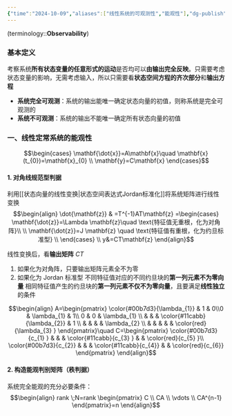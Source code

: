 ```yaml
---
{"time":"2024-10-09","aliases":["线性系统的可观测性","能观性"],"dg-publish":true,"dg-path":"A2- 控制理论/2. 现代控制理论/线性定常系统的能观性.md","permalink":"/A2- 控制理论/2. 现代控制理论/线性定常系统的能观性/","dgPassFrontmatter":true,"noteIcon":"","created":"2024-10-17T01:09:53.356+08:00","updated":"2025-08-29T10:34:23.052+08:00"}
---
```



(terminology::**Observability**)
### 基本定义
考察系统**所有状态变量的任意形式的运动**是否均可以**由输出完全反映**。只需要考虑状态变量的影响，无需考虑输入，所以只需要看**状态空间方程的齐次部分**和**输出方程**
- **系统完全可观测**：系统的输出能唯一确定状态向量的初值，则称系统是完全可观测的
- **系统不可观测**：系统的输出不能唯一确定所有状态向量的初值

### 一、线性定常系统的能观性
$$\begin{cases}
\mathbf{\dot{x}}=A\mathbf{x}\quad  \mathbf{x}(t_{0})=\mathbf{x}_{0}  \\
\mathbf{y}=C\mathbf{x}
\end{cases}$$
#### 1. 对角线规范型判据
利用[[状态向量的线性变换\|状态空间表达式Jordan标准化]]将系统矩阵进行线性变换
$$\begin{align}
\dot{\mathbf{z}} & =T^{-1}AT\mathbf{z} =\begin{cases} 
\mathbf{\dot{z}}=\Lambda \mathbf{z}\quad \text{特征值无重根，化为对角阵}\\ \\
\mathbf{\dot{z}}=J \mathbf{z} \quad \text{特征值有重根，化为约旦标准型} \\
\end{cases} \\
y&=CT\mathbf{z}
\end{align}$$



线性变换后，看**输出矩阵** $CT$
1. 如果化为对角阵，只要输出矩阵元素全不为零
2. 如果化为 Jordan 标准型
	不同特征值对应的不同约旦块的**第一列元素不为零向量**
	相同特征值产生的约旦块的**第一列元素不仅不为零向量**，且要满足**线性独立**的条件

$$\begin{align}
A=\begin{pmatrix}
\color{#00b7d3}{\lambda_{1}}  & 1 & 0\\0 & \lambda_{1} & 1\\ 0 & 0 & \lambda_{1} \\
 &  &  & \color{#11cabb}{\lambda_{2}}   & 1 \\
 &  &  &  & \lambda_{2} \\
 &  &  &  &  & \color{red}{\lambda_{3} }
\end{pmatrix}\quad C=\begin{pmatrix}
\color{#00b7d3}{c_{1} }   &    &   & \color{#11cabb}{c_{3} } &  & \color{red}{c_{5} }\\  \color{#00b7d3}{c_{2}}  &  &  & \color{#11cabb}{c_{4}}    &     & \color{red}{c_{6}}
\end{pmatrix}
\end{align}$$

#### 2. 构造能观判别矩阵（秩判据）

系统完全能观的充分必要条件：
$$\begin{align}
rank \;N=rank  \begin{pmatrix}
C \\
CA \\
\vdots \\
CA^{n-1}
\end{pmatrix}=n
\end{align}$$

